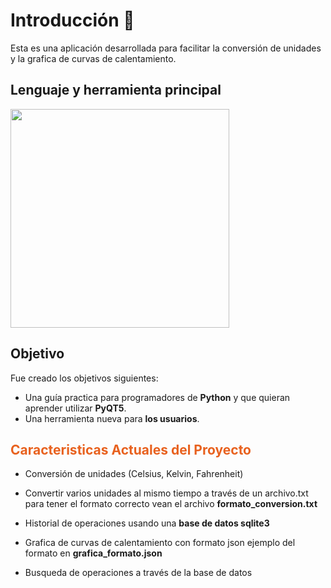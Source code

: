 # Introducción 🙌
Esta es una aplicación  desarrollada para facilitar la conversión de unidades y la grafica de curvas de calentamiento.

## Lenguaje y herramienta principal
<img src='https://o.remove.bg/downloads/e0fb9f6d-352c-4170-9ffa-42ac600700d6/image-removebg-preview.png' width='350'>

## Objetivo
Fue creado los objetivos siguientes:
* Una guía practica para programadores de **Python** y que quieran aprender utilizar **PyQT5**.
* Una herramienta nueva para **los usuarios**.

<h2 style='color: rgb(232, 97, 30);'>Caracteristicas Actuales del Proyecto</h2>

* Conversión de unidades (Celsius, Kelvin, Fahrenheit)

* Convertir varios unidades al mismo tiempo a través de un archivo.txt
para tener el formato correcto vean el archivo **formato_conversion.txt**

* Historial de operaciones usando una **base de datos sqlite3**

* Grafica de curvas de calentamiento con formato json
ejemplo del formato en **grafica_formato.json**

* Busqueda de operaciones a través de la base de datos

